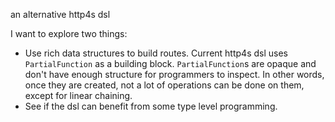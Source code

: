 an alternative http4s dsl

I want to explore two things:
- Use rich data structures to build routes. Current http4s dsl uses `PartialFunction` as a building block. `PartialFunction`s are opaque and don't have enough structure for programmers to inspect. In other words, once they are created, not a lot of operations can be done on them, except for linear chaining.
- See if the dsl can benefit from some type level programming.
